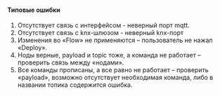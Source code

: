 #### Типовые ошибки

1. Отсутствует связь с интерфейсом - неверный порт mqtt.
2. Отсутствует связь с knx-шлюзом - неверный knx-порт
3. Изменения во «Flow» не применяются – пользователь не нажал «Deploy».
4. Ноды верные, payload и topic тоже, а команда не работает – проверить связь между «нодами».
5. Все команды прописаны, а все равно не работает – проверить «payload», возможно отсутствует необходимая команда, либо в названии топика содержится ошибка.



